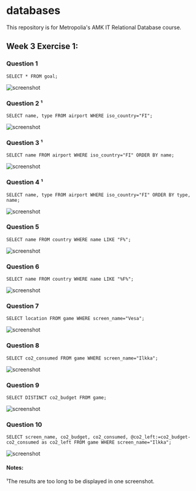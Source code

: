 # databases
This repository is for Metropolia's AMK IT Relational Database course.

## Week 3 Exercise 1: 
### Question 1
```
SELECT * FROM goal;
```
![screenshot](screenshots/week3-1)
### Question 2 ¹
```
SELECT name, type FROM airport WHERE iso_country="FI";
```
![screenshot](screenshots/week3-2)
### Question 3 ¹
```
SELECT name FROM airport WHERE iso_country="FI" ORDER BY name;
```
![screenshot](screenshots/week3-3)
### Question 4 ¹
```
SELECT name, type FROM airport WHERE iso_country="FI" ORDER BY type, name;
```
![screenshot](screenshots/week3-4)
### Question 5
```
SELECT name FROM country WHERE name LIKE "F%";
```
![screenshot](screenshots/week3-5)
### Question 6
```
SELECT name FROM country WHERE name LIKE "%F%";
```
![screenshot](screenshots/week3-6)
### Question 7
```
SELECT location FROM game WHERE screen_name="Vesa";
```
![screenshot](screenshots/week3-7)
### Question 8
```
SELECT co2_consumed FROM game WHERE screen_name="Ilkka";
```
![screenshot](screenshots/week3-8)
### Question 9
```
SELECT DISTINCT co2_budget FROM game;
```
![screenshot](screenshots/week3-9)
### Question 10
```
SELECT screen_name, co2_budget, co2_consumed, @co2_left:=co2_budget-co2_consumed as co2_left FROM game WHERE screen_name="Ilkka";
```
![screenshot](screenshots/week-3-10)

#### Notes: 
¹The results are too long to be displayed in one screenshot.